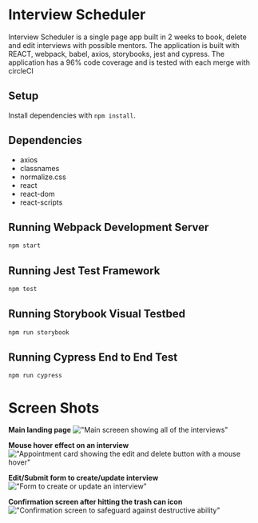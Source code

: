 # Interview Scheduler

Interview Scheduler is a single page app built in 2 weeks to book, delete and edit interviews with possible mentors.
The application is built with REACT, webpack, babel, axios, storybooks, jest and cypress. The application has a 96% code coverage and is tested with each merge with circleCI 

## Setup

Install dependencies with `npm install`.

## Dependencies

- axios
- classnames
- normalize.css
- react
- react-dom
- react-scripts

## Running Webpack Development Server

```sh
npm start
```

## Running Jest Test Framework

```sh
npm test
```

## Running Storybook Visual Testbed

```sh
npm run storybook
```

## Running Cypress End to End Test

```sh
npm run cypress
```
# Screen Shots

**Main landing page**
!["Main screeen showing all of the interviews"]()

**Mouse hover effect on an interview**
!["Appointment card showing the edit and delete button with a mouse hover"]()

**Edit/Submit form to create/update interview**
!["Form to create or update an interview"]()

**Confirmation screen after hitting the trash can icon**
!["Confirmation screen to safeguard against destructive ability"]()